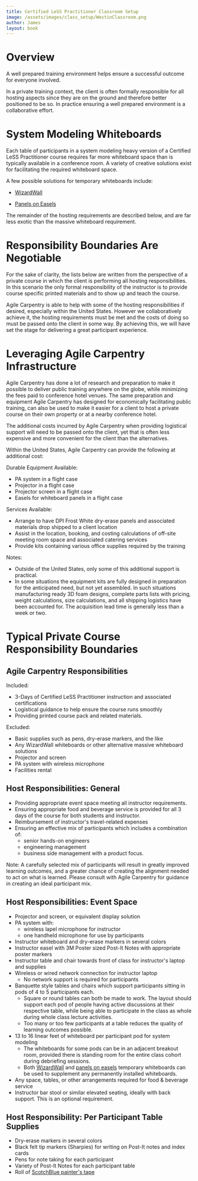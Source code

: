 ```yaml
---
title: Certified LeSS Practitioner Classroom Setup
image: /assets/images/class_setup/WestinClassroom.png
author: James
layout: book
---
```


# Overview

A well prepared training environment helps ensure a successful outcome for everyone involved.

In a private training context, the client is often formally responsible for all hosting aspects since they are on the ground and therefore better positioned to be so. In practice ensuring a well prepared environment is a collaborative effort.

# System Modeling Whiteboards

Each table of participants in a system modeling heavy version of a Certified LeSS Practitioner course requires far more whiteboard space than is typically available in a conference room. A variety of creative solutions exist for facilitating the required whiteboard space.

A few possible solutions for temporary whiteboards include:

* [WizardWall]({{site.baseurl}}/class_setup/WhiteboardsUsingWizardWall/)

* [Panels on Easels]({{site.baseurl}}/class_setup/WhiteboardsUsingPanelsOnEasels/)

The remainder of the hosting requirements are described below, and are far less exotic than the massive whiteboard requirement.

# Responsibility Boundaries Are Negotiable

For the sake of clarity, the lists below are written from the perspective of a private course in which the client is performing all hosting responsibilities. In this scenario the only formal responsibility of the instructor is to provide course specific printed materials and to show up and teach the course. 

Agile Carpentry is able to help with some of the hosting responsibilities if desired, especially within the United States. However we collaboratively achieve it, the hosting requirements must be met and the costs of doing so must be passed onto the client in some way. By achieving this, we will have set the stage for delivering a great participant experience.


# Leveraging Agile Carpentry Infrastructure

Agile Carpentry has done a lot of research and preparation to make it possible to deliver public training anywhere on the globe, while minimizing the fees paid to conference hotel venues. The same preparation and equipment Agile Carpentry has designed for economically facilitating public training, can also be used to make it easier for a client to host a private course on their own property or at a nearby conference hotel. 

The additional costs incurred by Agile Carpentry when providing logistical support will need to be passed onto the client, yet that is often less expensive and more convenient for the client than the alternatives.

Within the United States, Agile Carpentry can provide the following at additional cost:

Durable Equipment Available:
* PA system in a flight case
* Projector in a flight case
* Projector screen in a flight case
* Easels for whiteboard panels in a flight case

Services Available:
* Arrange to have DPI Frost White dry-erase panels and associated materials drop shipped to a client location
* Assist in the location, booking, and costing calculations of off-site meeting room space and associated catering services
* Provide kits containing various office supplies required by the training

Notes:
* Outside of the United States, only some of this additional support is practical.
* In some situations the equipment kits are fully designed in preparation for the anticipated need, but not yet assembled. In such situations manufacturing ready 3D foam designs, complete parts lists with pricing, weight calculations, size calculations, and all shipping logistics have been accounted for. The acquisition lead time is generally less than a week or two.

# Typical Private Course Responsibility Boundaries

## Agile Carpentry Responsibilities

Included:
* 3-Days of Certified LeSS Practitioner instruction and associated certifications
* Logistical guidance to help ensure the course runs smoothly
* Providing printed course pack and related materials. 

Excluded:
* Basic supplies such as pens, dry-erase markers, and the like
* Any WizardWall whiteboards or other alternative massive whiteboard solutions
* Projector and screen
* PA system with wireless microphone
* Facilities rental


## Host Responsibilities: General

* Providing appropriate event space meeting all instructor requirements.
* Ensuring appropriate food and beverage service is provided for all 3 days of the course for both students and instructor.
* Reimbursement of instructor's travel-related expenses
* Ensuring an effective mix of participants which includes a combination of:
  + senior hands-on engineers
  + engineering management
  + business side management with a product focus. 

Note: A carefully selected mix of participants will result in greatly improved learning outcomes, and a greater chance of creating the alignment needed to act on what is learned. Please consult with Agile Carpentry for guidance in creating an ideal participant mix.


## Host Responsibilities: Event Space

* Projector and screen, or equivalent display solution
* PA system with:
	+ wireless lapel microphone for instructor
	+ one handheld microphone for use by participants
* Instructor whiteboard and dry-erase markers in several colors
* Instructor easel with 3M Poster sized Post-It Notes with appropriate poster markers
* Instructor table and chair towards front of class for instructor's laptop and supplies
* Wireless or wired network connection for instructor laptop
	+ No network support is required for participants
* Banquette style tables and chairs which support participants sitting in pods of 4 to 5 participants each.
  + Square or round tables can both be made to work. The layout should support each pod of people having active discussions at their respective table, while being able to participate in the class as whole during whole class lecture activities.
  + Too many or too few participants at a table reduces the quality of learning outcomes possible.
* 13 to 16 linear feet of whiteboard per participant pod for system modeling 
	+ The whiteboards for some pods can be in an adjacent breakout room, provided there is standing room for the entire class cohort during debriefing sessions.
	+ Both [WizardWall]({{site.baseurl}}/class_setup/WhiteboardsUsingWizardWall/) and [panels on easels]({{site.baseurl}}/class_setup/WhiteboardsUsingPanelsOnEasels/) temporary whiteboards can be used to supplement any permanently installed whiteboards.
* Any space, tables, or other arrangements required for food & beverage service
* Instructor bar stool or similar elevated seating, ideally with back support. This is an optional requirement.


## Host Responsibility: Per Participant Table Supplies

* Dry-erase markers in several colors
* Black felt tip markers (Sharpies) for writing on Post-It notes and index cards
* Pens for note taking for each participant
* Variety of Post-It Notes for each participant table
* Roll of [ScotchBlue painter's tape](https://www.amazon.com/gp/product/B004CZPL4E)

